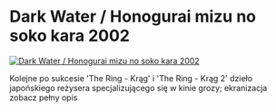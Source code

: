 Dark Water / Honogurai mizu no soko kara 2002 
=============
[![Dark Water / Honogurai mizu no soko kara 2002 ](http://vidos.pl/images/player.gif)](http://vidos.pl/dark-water-honogurai-mizu-no-soko-kara-2002)

 Kolejne po sukcesie 'The Ring - Krąg' i 'The Ring - Krąg 2' dzieło japońskiego reżysera specjalizującego się w kinie grozy; ekranizacja zobacz pełny opis
